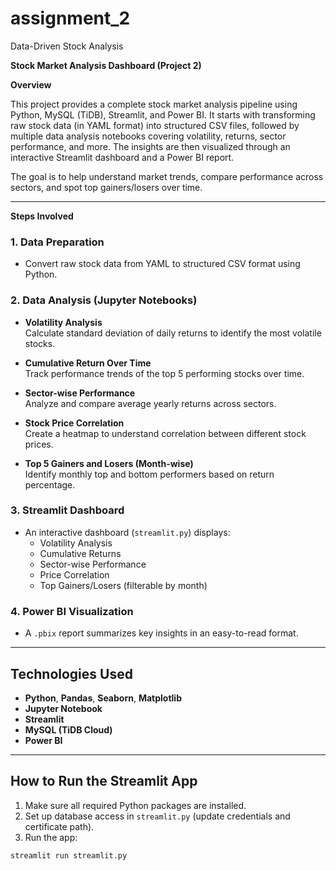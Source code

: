 # assignment_2
Data-Driven Stock Analysis

**Stock Market Analysis Dashboard (Project 2)**

**Overview**

This project provides a complete stock market analysis pipeline using Python, MySQL (TiDB), Streamlit, and Power BI. It starts with transforming raw stock data (in YAML format) into structured CSV files, followed by multiple data analysis notebooks covering volatility, returns, sector performance, and more. The insights are then visualized through an interactive Streamlit dashboard and a Power BI report.

The goal is to help understand market trends, compare performance across sectors, and spot top gainers/losers over time.

---

**Steps Involved**

### 1. Data Preparation
- Convert raw stock data from YAML to structured CSV format using Python.

### 2. Data Analysis (Jupyter Notebooks)
- **Volatility Analysis**  
  Calculate standard deviation of daily returns to identify the most volatile stocks.
  
- **Cumulative Return Over Time**  
  Track performance trends of the top 5 performing stocks over time.

- **Sector-wise Performance**  
  Analyze and compare average yearly returns across sectors.

- **Stock Price Correlation**  
  Create a heatmap to understand correlation between different stock prices.

- **Top 5 Gainers and Losers (Month-wise)**  
  Identify monthly top and bottom performers based on return percentage.

### 3. Streamlit Dashboard
- An interactive dashboard (`streamlit.py`) displays:
  - Volatility Analysis
  - Cumulative Returns
  - Sector-wise Performance
  - Price Correlation
  - Top Gainers/Losers (filterable by month)

### 4. Power BI Visualization
- A `.pbix` report summarizes key insights in an easy-to-read format.

---

## Technologies Used

- **Python**, **Pandas**, **Seaborn**, **Matplotlib**
- **Jupyter Notebook**
- **Streamlit**
- **MySQL (TiDB Cloud)**
- **Power BI**

---

## How to Run the Streamlit App

1. Make sure all required Python packages are installed.
2. Set up database access in `streamlit.py` (update credentials and certificate path).
3. Run the app:

```bash
streamlit run streamlit.py

